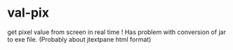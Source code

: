 # val-pix
get pixel value from screen in real time
! Has problem with conversion of jar to exe file. (Probably about jtextpane html format)
